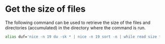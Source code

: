 Get the size of files
=====================
The following command can be used to retrieve the size of the files and directories (accumulated) in the directory where the command is run.

```bash
alias duf='nice -n 19 du -sk * | nice -n 19 sort -n | while read size fname; do for unit in k M G T P E Z Y; do if [ $size -lt 1024 ]; then echo -e "${size}${unit}\t${fname}"; break; fi; size=$((size/1024)); done; done'
```
